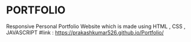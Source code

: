 # PORTFOLIO
Responsive Personal Portfolio Website which is made using HTML , CSS , JAVASCRIPT
#link : https://prakashkumar526.github.io/Portfolio/
